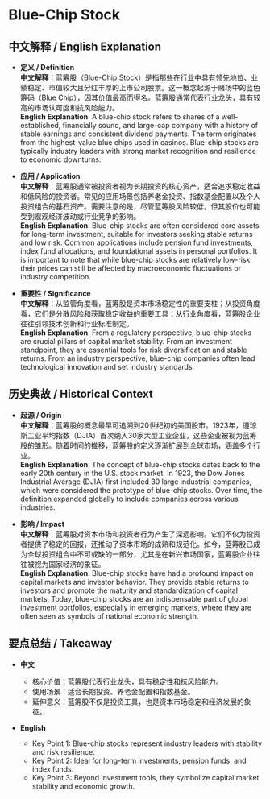 # Blue-Chip Stock

## 中文解释 / English Explanation

* **定义 / Definition**  
  **中文解释**：蓝筹股（Blue-Chip Stock）是指那些在行业中具有领先地位、业绩稳定、市值较大且分红丰厚的上市公司股票。这一概念起源于赌场中的蓝色筹码（Blue Chip），因其价值最高而得名。蓝筹股通常代表行业龙头，具有较高的市场认可度和抗风险能力。  
  **English Explanation**: A blue-chip stock refers to shares of a well-established, financially sound, and large-cap company with a history of stable earnings and consistent dividend payments. The term originates from the highest-value blue chips used in casinos. Blue-chip stocks are typically industry leaders with strong market recognition and resilience to economic downturns.

* **应用 / Application**  
  **中文解释**：蓝筹股通常被投资者视为长期投资的核心资产，适合追求稳定收益和低风险的投资者。常见的应用场景包括养老金投资、指数基金配置以及个人投资组合的基石资产。需要注意的是，尽管蓝筹股风险较低，但其股价也可能受到宏观经济波动或行业竞争的影响。  
  **English Explanation**: Blue-chip stocks are often considered core assets for long-term investment, suitable for investors seeking stable returns and low risk. Common applications include pension fund investments, index fund allocations, and foundational assets in personal portfolios. It is important to note that while blue-chip stocks are relatively low-risk, their prices can still be affected by macroeconomic fluctuations or industry competition.

* **重要性 / Significance**  
  **中文解释**：从监管角度看，蓝筹股是资本市场稳定性的重要支柱；从投资角度看，它们是分散风险和获取稳定收益的重要工具；从行业角度看，蓝筹股企业往往引领技术创新和行业标准制定。  
  **English Explanation**: From a regulatory perspective, blue-chip stocks are crucial pillars of capital market stability. From an investment standpoint, they are essential tools for risk diversification and stable returns. From an industry perspective, blue-chip companies often lead technological innovation and set industry standards.

## 历史典故 / Historical Context

* **起源 / Origin**  
  **中文解释**：蓝筹股的概念最早可追溯到20世纪初的美国股市。1923年，道琼斯工业平均指数（DJIA）首次纳入30家大型工业企业，这些企业被视为蓝筹股的雏形。随着时间的推移，蓝筹股的定义逐渐扩展到全球市场，涵盖多个行业。  
  **English Explanation**: The concept of blue-chip stocks dates back to the early 20th century in the U.S. stock market. In 1923, the Dow Jones Industrial Average (DJIA) first included 30 large industrial companies, which were considered the prototype of blue-chip stocks. Over time, the definition expanded globally to include companies across various industries.

* **影响 / Impact**  
  **中文解释**：蓝筹股对资本市场和投资者行为产生了深远影响。它们不仅为投资者提供了稳定的回报，还推动了资本市场的成熟和规范化。如今，蓝筹股已成为全球投资组合中不可或缺的一部分，尤其是在新兴市场国家，蓝筹股企业往往被视为国家经济的象征。  
  **English Explanation**: Blue-chip stocks have had a profound impact on capital markets and investor behavior. They provide stable returns to investors and promote the maturity and standardization of capital markets. Today, blue-chip stocks are an indispensable part of global investment portfolios, especially in emerging markets, where they are often seen as symbols of national economic strength.

## 要点总结 / Takeaway

* **中文**  
  - 核心价值：蓝筹股代表行业龙头，具有稳定性和抗风险能力。  
  - 使用场景：适合长期投资、养老金配置和指数基金。  
  - 延伸意义：蓝筹股不仅是投资工具，也是资本市场稳定和经济发展的象征。

* **English**  
  - Key Point 1: Blue-chip stocks represent industry leaders with stability and risk resilience.  
  - Key Point 2: Ideal for long-term investments, pension funds, and index funds.  
  - Key Point 3: Beyond investment tools, they symbolize capital market stability and economic growth.